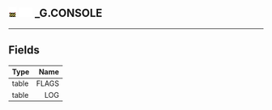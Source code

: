 ## ![unknown](.gitbook/assets/unknown.png) ![Base](.gitbook/assets/base.png) _G.CONSOLE



------
## Fields

| Type   | Name |
| ------ | ---: |
| table | FLAGS |
| table | LOG |

